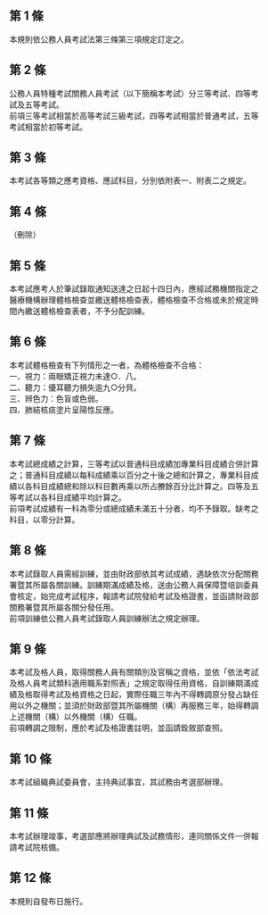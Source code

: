 第 1 條
-------
本規則依公務人員考試法第三條第三項規定訂定之。

第 2 條
-------
公務人員特種考試關務人員考試（以下簡稱本考試）分三等考試、四等考  
試及五等考試。  
前項三等考試相當於高等考試三級考試，四等考試相當於普通考試，五等  
考試相當於初等考試。

第 3 條
-------
本考試各等類之應考資格、應試科目，分別依附表一、附表二之規定。

第 4 條
-------
（刪除）

第 5 條
-------
本考試應考人於筆試錄取通知送達之日起十四日內，應經試務機關指定之  
醫療機構辦理體格檢查並繳送體格檢查表，體格檢查不合格或未於規定時  
間內繳送體格檢查表者，不予分配訓練。

第 6 條
-------
本考試體格檢查有下列情形之一者，為體格檢查不合格：  
一、視力：兩眼矯正視力未達○．八。  
二、聽力：優耳聽力損失逾九○分貝。  
三、辨色力：色盲或色弱。  
四、肺結核痰塗片呈陽性反應。

第 7 條
-------
本考試總成績之計算，三等考試以普通科目成績加專業科目成績合併計算  
之；普通科目成績以每科成績乘以百分之十後之總和計算之，專業科目成  
績以各科目成績總和除以科目數再乘以所占賸餘百分比計算之。四等及五  
等考試以各科目成績平均計算之。  
前項考試成績有一科為零分或總成績未滿五十分者，均不予錄取。缺考之  
科目，以零分計算。

第 8 條
-------
本考試錄取人員需經訓練，並由財政部依其考試成績，遇缺依次分配關務  
署暨其所屬各關訓練。訓練期滿成績及格，送由公務人員保障暨培訓委員  
會核定，始完成考試程序，報請考試院發給考試及格證書，並函請財政部  
關務署暨其所屬各關分發任用。  
前項訓練依公務人員考試錄取人員訓練辦法之規定辦理。

第 9 條
-------
本考試及格人員，取得關務人員有關類別及官稱之資格，並依「依法考試  
及格人員考試類科適用職系對照表」之規定取得任用資格，自訓練期滿成  
績及格取得考試及格資格之日起，實際任職三年內不得轉調原分發占缺任  
用以外之機關；並須於財政部暨其所屬機關（構）再服務三年，始得轉調  
上述機關（構）以外機關（構）任職。  
前項轉調之限制，應於考試及格證書註明，並函請銓敘部查照。

第 10 條
--------
本考試組織典試委員會，主持典試事宜，其試務由考選部辦理。

第 11 條
--------
本考試辦理竣事，考選部應將辦理典試及試務情形，連同關係文件一併報  
請考試院核備。

第 12 條
--------
本規則自發布日施行。

